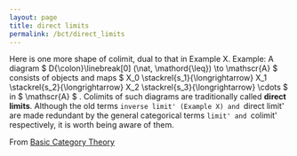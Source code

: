 ```yaml
---
layout: page
title: direct limits
permalink: /bct/direct_limits
---
```

Here is one more shape of colimit, dual to that in Example X. Example: A diagram $ D{\colon}\linebreak[0] (\nat, \mathord{\leq}) \to \mathscr{A} $ consists of objects and maps $ X_0 \stackrel{s_1}{\longrightarrow} X_1 \stackrel{s_2}{\longrightarrow} X_2 \stackrel{s_3}{\longrightarrow} \cdots $ in $ \mathscr{A} $ . Colimits of such diagrams are traditionally called **direct limits**. Although the old terms `inverse limit' (Example X) and `direct limit' are made redundant by the general categorical terms `limit' and `colimit' respectively, it is worth being aware of them.


From [Basic Category Theory](https://mathgloss.github.io/MathGloss/bct.html)